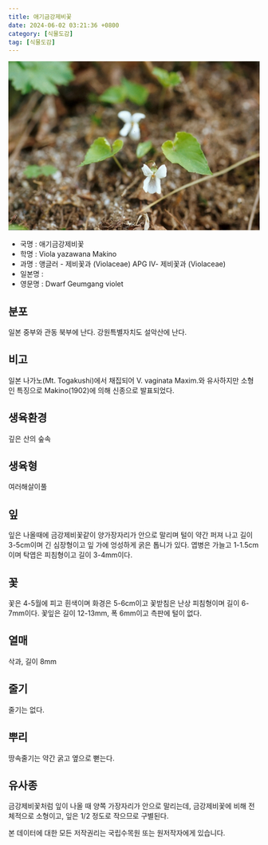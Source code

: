 ```yaml
---
title: 애기금강제비꽃
date: 2024-06-02 03:21:36 +0800
category: [식물도감]
tag: [식물도감]
---
```




![애기금강제비꽃](/assets/img/fileUpload/plants/basic/Violaceae/Viola/22400/22400_2_th2.jpg)
- 국명 : 애기금강제비꽃
- 학명 : Viola yazawana Makino
- 과명 : 앵글러 - 제비꽃과 (Violaceae) APG Ⅳ- 제비꽃과 (Violaceae)
- 일본명 : 
- 영문명 : Dwarf Geumgang violet


## 분포
일본 중부와 관동 북부에 난다. 
강원특별자치도 설악산에 난다.
## 비고
일본 나가노(Mt. Togakushi)에서 채집되어 V. vaginata Maxim.와 유사하지만 소형인 특징으로 Makino(1902)에 의해 신종으로 발표되었다. 
## 생육환경
깊은 산의 숲속
## 생육형
여러해살이풀
## 잎
잎은 나올때에 금강제비꽃같이 양가장자리가 안으로 말리며 털이 약간 퍼져 나고 길이 3-5cm이며 긴 심장형이고 잎 가에 엉성하게 굵은 톱니가 있다. 엽병은 가늘고 1-1.5cm이며 탁엽은 피침형이고 길이 3-4mm이다.
## 꽃
꽃은 4-5월에 피고 흰색이며 화경은 5-6cm이고 꽃받침은 난상 피침형이며 길이 6-7mm이다. 꽃잎은 길이 12-13mm, 폭 6mm이고 측판에 털이 없다.
## 열매
삭과, 길이 8mm
## 줄기
줄기는 없다.
## 뿌리
땅속줄기는 약간 굵고 옆으로 뻗는다.
## 유사종
금강제비꽃처럼 잎이 나올 때 양쪽 가장자리가 안으로 말리는데, 금강제비꽃에 비해 전체적으로 소형이고, 잎은 1/2 정도로 작으므로 구별된다.






본 데이터에 대한 모든 저작권리는 국립수목원 또는 원저작자에게 있습니다.
